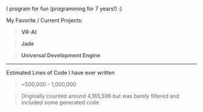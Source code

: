 I program for fun (programming for 7 years!) :)


My Favorite / Current Projects:
> **VR-AI**

> **Jade**

> **Universal Development Engine**

---

Estimated Lines of Code I have ever written

> ~500,000 - 1,000,000

> Originally counted around 4,165,596 but was barely filtered and included some generated code
